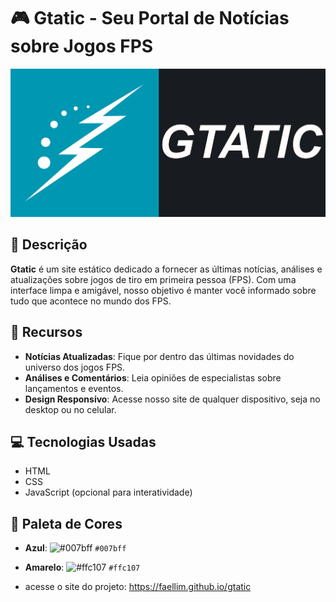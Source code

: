 # 🎮 Gtatic - Seu Portal de Notícias sobre Jogos FPS
![Banner do Gtatic](assets/gtatic.png)

## 📖 Descrição

**Gtatic** é um site estático dedicado a fornecer as últimas notícias, análises e atualizações sobre jogos de tiro em primeira pessoa (FPS). Com uma interface limpa e amigável, nosso objetivo é manter você informado sobre tudo que acontece no mundo dos FPS.

## 🌟 Recursos

- **Notícias Atualizadas**: Fique por dentro das últimas novidades do universo dos jogos FPS.
- **Análises e Comentários**: Leia opiniões de especialistas sobre lançamentos e eventos.
- **Design Responsivo**: Acesse nosso site de qualquer dispositivo, seja no desktop ou no celular.

## 💻 Tecnologias Usadas

- HTML
- CSS
- JavaScript (opcional para interatividade)

## 🎨 Paleta de Cores

- **Azul**: ![#007bff](https://via.placeholder.com/15/007bff/000000?text=+) `#007bff`
- **Amarelo**: ![#ffc107](https://via.placeholder.com/15/ffc107/000000?text=+) `#ffc107`

- acesse o site do projeto: https://faellim.github.io/gtatic
